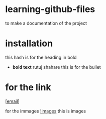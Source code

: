 # learning-github-files
to make a documentation of the project

# installation
this hash is for the heading in bold

* **bold text** rutuj shahare 
this is for the bullet

# for the link 
[[email](www.gmail.com)]

for the immages 
[!images](this.jpg) this is images 
